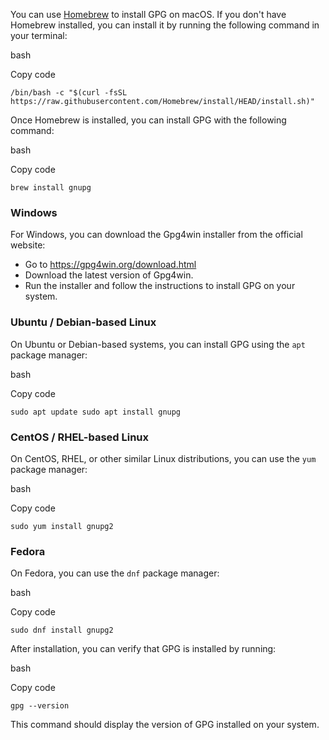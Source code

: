 

You can use [Homebrew](https://brew.sh/) to install GPG on macOS. If you don't have Homebrew installed, you can install it by running the following command in your terminal:

bash

Copy code

`/bin/bash -c "$(curl -fsSL https://raw.githubusercontent.com/Homebrew/install/HEAD/install.sh)"`

Once Homebrew is installed, you can install GPG with the following command:

bash

Copy code

`brew install gnupg`

### Windows

For Windows, you can download the Gpg4win installer from the official website:

- Go to https://gpg4win.org/download.html
- Download the latest version of Gpg4win.
- Run the installer and follow the instructions to install GPG on your system.

### Ubuntu / Debian-based Linux

On Ubuntu or Debian-based systems, you can install GPG using the `apt` package manager:

bash

Copy code

`sudo apt update sudo apt install gnupg`

### CentOS / RHEL-based Linux

On CentOS, RHEL, or other similar Linux distributions, you can use the `yum` package manager:

bash

Copy code

`sudo yum install gnupg2`

### Fedora

On Fedora, you can use the `dnf` package manager:

bash

Copy code

`sudo dnf install gnupg2`

After installation, you can verify that GPG is installed by running:

bash

Copy code

`gpg --version`

This command should display the version of GPG installed on your system.